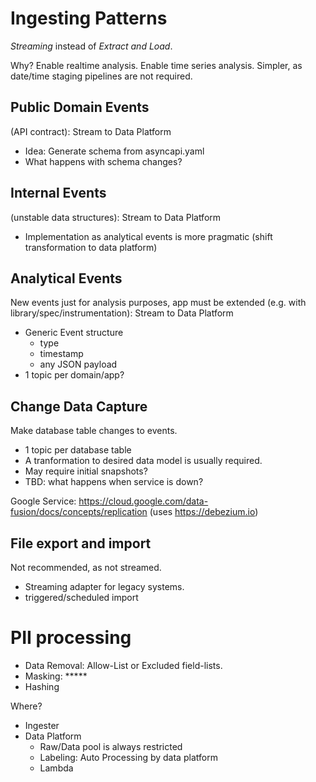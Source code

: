 # Ingesting Patterns

_Streaming_ instead of _Extract and Load_.

Why?
Enable realtime analysis.
Enable time series analysis.
Simpler, as date/time staging pipelines are not required.


## Public Domain Events
(API contract): Stream to Data Platform

- Idea: Generate schema from asyncapi.yaml
- What happens with schema changes?

## Internal Events
(unstable data structures): Stream to Data Platform

- Implementation as analytical events is more pragmatic (shift transformation to data platform)

## Analytical Events
New events just for analysis purposes, app must be extended (e.g. with library/spec/instrumentation): Stream to Data Platform

- Generic Event structure
  - type
  - timestamp
  - any JSON payload
- 1 topic per domain/app?

## Change Data Capture
Make database table changes to events.

- 1 topic per database table
- A tranformation to desired data model is usually required.
- May require initial snapshots?
- TBD: what happens when service is down?

Google Service: https://cloud.google.com/data-fusion/docs/concepts/replication (uses https://debezium.io)

## File export and import

Not recommended, as not streamed. 

- Streaming adapter for legacy systems. 
- triggered/scheduled import

# PII processing

- Data Removal: Allow-List or Excluded field-lists.
- Masking: *****
- Hashing

Where?
- Ingester
- Data Platform
  - Raw/Data pool is always restricted
  - Labeling: Auto Processing by data platform
  - Lambda

